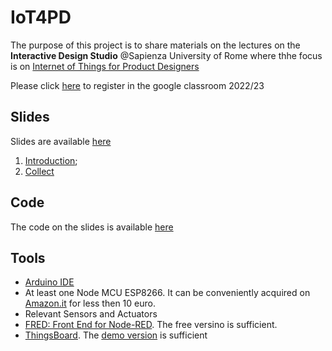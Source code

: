# IoT4PD

The purpose of this project is to share materials on the lectures on the **Interactive Design Studio** @Sapienza University of Rome  where thhe focus is on [Internet of Things for Product Designers](https://sites.google.com/diag.uniroma1.it/iot4pd/home)

Please click [here](https://classroom.google.com/c/NTUyNDQ3NzUwNTM5?cjc=cs2lvqd) to register in the google classroom 2022/23 

## Slides

Slides are available [here](https://andreavitaletti.github.io/IoT4PD/)

1. [Introduction](https://docs.google.com/presentation/d/1sW2nkvpnk8jGL-EirlWv2h9090t0kLcYOr5ypZo8V_k/edit?usp=sharing);
2. [Collect](https://docs.google.com/presentation/d/1gyJ-4mH-_JyMx8qcZ1exdIIOuw2cFO48CQQye1Szfzc/edit?usp=sharing)

## Code

The code on the slides is available [here](code)

## Tools

* [Arduino IDE](https://www.arduino.cc/en/software)
* At least one Node MCU ESP8266. It can be conveniently acquired on [Amazon.it](https://www.amazon.it/nodemcu-esp8266/s?k=nodemcu+esp8266) for less then 10 euro. 
* Relevant Sensors and Actuators
* [FRED: Front End for Node-RED](https://fred.sensetecnic.com). The free versino is sufficient.
* [ThingsBoard](https://thingsboard.io). The [demo version](https://demo.thingsboard.io/home) is sufficient
